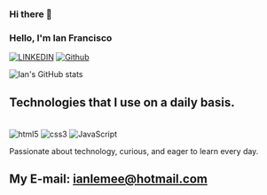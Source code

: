 ### Hi there 👋

### Hello, I'm Ian Francisco

[![LINKEDIN](https://img.shields.io/badge/LinkedIn-0077B5?style=for-the-badge&logo=linkedin&logoColor=white)](https://www.linkedin.com/in/ian-campos-583417271/)
[![Github](https://img.shields.io/badge/GitHub-100000?style=for-the-badge&logo=github&logoColor=white)](https://github.com/IanLemee)
<!-- [![Instagram](https://img.shields.io/badge/Instagram-E4405F?style=for-the-badge&logo=instagram&logoColor=white)](https://www.instagram.com/ilemeee_/) -->


![Ian's GitHub stats](https://github-readme-stats.vercel.app/api?username=IanLemee&show_icons=true&theme=dracula)

## Technologies that I use on a daily basis. 

<div style="display: inline-block"><br/>
  <img align="center" src="https://img.shields.io/badge/HTML5-E34F26?style=for-the-badge&logo=html5&logoColor=white" alt="html5">
  <img align="center" src="https://img.shields.io/badge/CSS3-1572B6?style=for-the-badge&logo=css3&logoColor=white" alt="css3">
  <img align="center" src="https://img.shields.io/badge/JavaScript-323330?style=for-the-badge&logo=javascript&logoColor=F7DF1E" alt="JavaScript">
</div><br/>


Passionate about technology, curious, and eager to learn every day.

## My E-mail: ianlemee@hotmail.com
